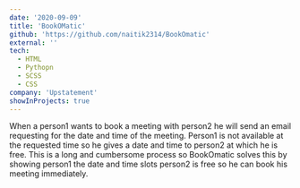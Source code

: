 ```yaml
---
date: '2020-09-09'
title: 'BookOMatic'
github: 'https://github.com/naitik2314/BookOmatic'
external: ''
tech:
  - HTML
  - Pythopn
  - SCSS
  - CSS
company: 'Upstatement'
showInProjects: true
---
```


When a person1 wants to book a meeting with person2 he will send an email requesting for the date and time of the meeting. Person1 is not available at the requested time so he gives a date and time to person2 at which he is free. This is a long and cumbersome process so BookOmatic solves this by showing person1 the date and time slots person2 is free so he can book his meeting immediately.

